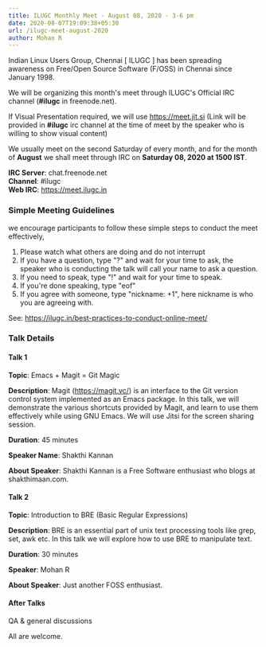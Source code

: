 ```yaml
---
title: ILUGC Monthly Meet - August 08, 2020 - 3-6 pm
date: 2020-08-07T19:09:38+05:30
url: /ilugc-meet-august-2020
author: Mohan R
---
```


Indian Linux Users Group, Chennai [ ILUGC ] has been spreading awareness on
Free/Open Source Software (F/OSS) in Chennai since January 1998.

We will be organizing this month's meet through ILUGC's Official IRC
channel (**#ilugc** in freenode.net).

If Visual Presentation required, we will use https://meet.jit.si (Link
will be provided in **#ilugc** irc channel at the time of meet by the
speaker who is willing to show visual content)

We usually meet on the second Saturday of every month, and for the
month of **August** we shall meet through IRC on **Saturday 08, 2020 at 1500
IST**.

**IRC Server**: chat.freenode.net\
**Channel**: #ilugc\
**Web IRC**: https://meet.ilugc.in

### Simple Meeting Guidelines

we encourage participants to follow these simple steps to conduct the
meet effectively,

1. Please watch what others are doing and do not interrupt
2. If you have a question, type "?" and wait for your time to ask,
the speaker who is conducting the talk will call your name to ask a question.
3. If you need to speak, type "!" and wait for your time to speak.
4. If you're done speaking, type "eof"
5. If you agree with someone, type "nickname: +1", here nickname is who
you are agreeing with.

See: https://ilugc.in/best-practices-to-conduct-online-meet/


### Talk Details

#### Talk 1

**Topic**: Emacs + Magit = Git Magic

**Description**: Magit (https://magit.vc/) is an interface to the Git
version control system implemented as an Emacs package. In this talk,
we will demonstrate the various shortcuts provided by Magit, and learn
to use them effectively while using GNU Emacs. We will use Jitsi for
the screen sharing session.

**Duration**: 45 minutes

**Speaker Name**: Shakthi Kannan

**About Speaker**: Shakthi Kannan is a Free Software enthusiast who blogs
at shakthimaan.com.

#### Talk 2

**Topic**: Introduction to BRE (Basic Regular Expressions)

**Description**: BRE is an essential part of unix text processing tools
like grep, set, awk etc. In this talk we will explore how to use BRE
to manipulate text.

**Duration**: 30 minutes

**Speaker**: Mohan R

**About Speaker**: Just another FOSS enthusiast.

#### After Talks

QA & general discussions


All are welcome.
